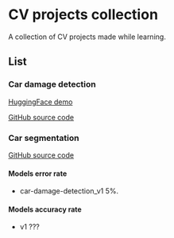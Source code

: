# CV projects collection

A collection of CV projects made while learning.

## List

### Car damage detection

[HuggingFace demo](https://huggingface.co/spaces/TheOneReborn/car-damage-detection)

[GitHub source code](https://github.com/The-One-Reborn-developer/cv-projects/tree/master/car-damaged-or-whole)

### Car segmentation

[GitHub source code](https://github.com/The-One-Reborn-developer/cv-projects/tree/master/car-segmentation)

#### Models error rate

* car-damage-detection_v1 5%.

#### Models accuracy rate

* v1 ???
